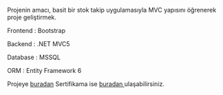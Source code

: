 Projenin amacı, basit bir stok takip uygulamasıyla MVC yapısını öğrenerek proje geliştirmek.

<p>Frontend : Bootstrap</p> 
<p>Backend  : .NET MVC5</p>
<p>Database : MSSQL</p>
<p>ORM : Entity Framework 6</p>

Projeye <a href="https://www.udemy.com/course/mvc5-ile-sifirdan-adim-adim-web-projesi-gelistirme/" >buradan</a>
Sertifikama ise <a href="https://www.udemy.com/certificate/UC-8ee1c1e3-f059-417c-9d1e-265025739257/">buradan </a> ulaşabilirsiniz.
